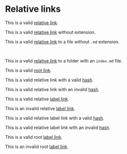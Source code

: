 # Relative links

This is a valid [relative link](./absolute-links.md).

This is a valid [relative link](./absolute-links) without extension.

This is a valid [relative link](../assets/not-md.txt) to a file without `.md` extension.

![This is an image](../assets/pixel.png)

This is a valid [relative link](./folder-link) to a folder with an `index.md` file.

This is a valid [root link](/fixtures/mdfile/absolute-links.md).

This is a valid relative link with a valid [hash](./valid-internal.md#elementelement-type).

This is a valid relative link with an invalid [hash](./valid-internal.md#canevaluatescript).

This is a valid relative [label link][relative link].

This is an invalid relative [label link][relative link2].

This is a valid relative label link with a valid [hash][relative link3].

This is a valid relative label link with an invalid [hash][relative link4].

This is a valid root [label link][root link5].

This is an invalid root [label link][root link6].

[relative link]: ./invalid-internal.md
[relative link2]: ./invalid.md
[relative link3]: ../mdfile/valid-internal.md#elementelement-type
[relative link4]: ../mdfile/valid-internal.md#canevaluatescript
[root link5]: /fixtures/mdfile/valid-internal.md
[root link6]: /invalid-root.md
[empty link]: ../link/empty.md
